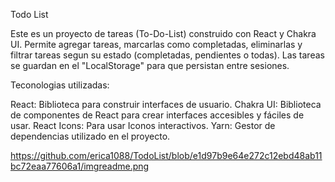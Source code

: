 




Todo List

Este es un proyecto de tareas (To-Do-List) construido con React y Chakra UI. Permite agregar tareas, marcarlas como completadas, eliminarlas y filtrar tareas segun su estado (completadas, pendientes o todas). Las tareas se guardan en el "LocalStorage" para que persistan entre sesiones.

Teconologias utilizadas:

React: Biblioteca para construir interfaces de usuario.
Chakra UI: Biblioteca de componentes de React para crear interfaces accesibles y fáciles de usar.
React Icons: Para usar Iconos interactivos.
Yarn: Gestor de dependencias utilizado en el proyecto.

https://github.com/erica1088/TodoList/blob/e1d97b9e64e272c12ebd48ab11bc72eaa77606a1/imgreadme.png




